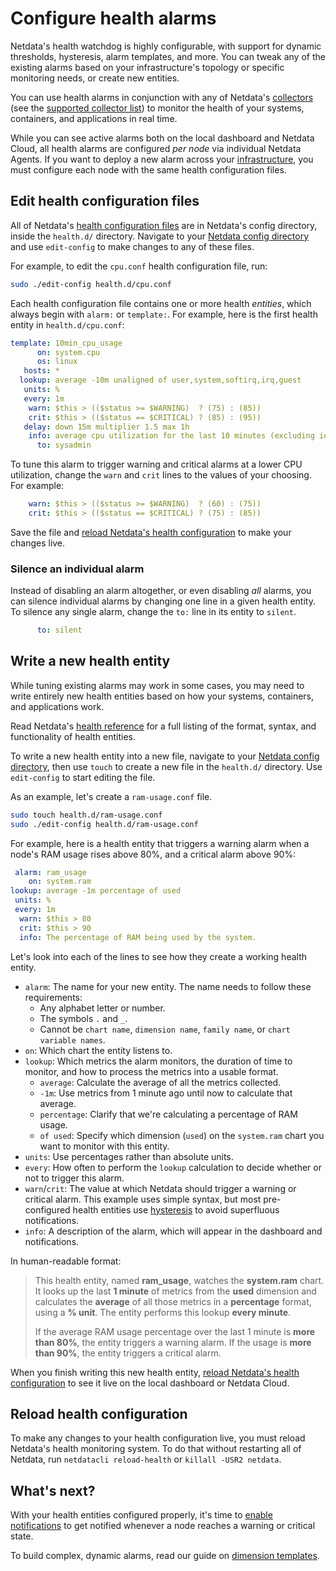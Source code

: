 <!--
title: "Configure health alarms"
description: "Netdata's health monitoring watchdog is incredibly adaptable to your infrastructure's unique needs, with configurable health alarms."
custom_edit_url: "https://github.com/netdata/netdata/edit/master/docs/monitor/configure-alarms.md"
sidebar_label: "Configure health alarms"
learn_status: "Published"
learn_topic_type: "Tasks"
learn_rel_path: "Setup"
-->

# Configure health alarms

Netdata's health watchdog is highly configurable, with support for dynamic thresholds, hysteresis, alarm templates, and
more. You can tweak any of the existing alarms based on your infrastructure's topology or specific monitoring needs, or
create new entities.

You can use health alarms in conjunction with any of Netdata's [collectors](https://github.com/netdata/netdata/blob/master/collectors/README.md) (see
the [supported collector list](https://github.com/netdata/netdata/blob/master/collectors/COLLECTORS.md)) to monitor the health of your systems, containers, and
applications in real time.

While you can see active alarms both on the local dashboard and Netdata Cloud, all health alarms are configured _per
node_ via individual Netdata Agents. If you want to deploy a new alarm across your
[infrastructure](https://github.com/netdata/netdata/blob/master/docs/quickstart/infrastructure.md), you must configure each node with the same health configuration
files.

## Edit health configuration files

All of Netdata's [health configuration files](https://github.com/netdata/netdata/blob/master/health/REFERENCE.md#health-configuration-files) are in Netdata's config
directory, inside the `health.d/` directory. Navigate to your [Netdata config directory](https://github.com/netdata/netdata/blob/master/docs/configure/nodes.md) and
use `edit-config` to make changes to any of these files.

For example, to edit the `cpu.conf` health configuration file, run:

```bash
sudo ./edit-config health.d/cpu.conf
```

Each health configuration file contains one or more health _entities_, which always begin with `alarm:` or `template:`.
For example, here is the first health entity in `health.d/cpu.conf`:

```yaml
template: 10min_cpu_usage
      on: system.cpu
      os: linux
   hosts: *
  lookup: average -10m unaligned of user,system,softirq,irq,guest
   units: %
   every: 1m
    warn: $this > (($status >= $WARNING)  ? (75) : (85))
    crit: $this > (($status == $CRITICAL) ? (85) : (95))
   delay: down 15m multiplier 1.5 max 1h
    info: average cpu utilization for the last 10 minutes (excluding iowait, nice and steal)
      to: sysadmin
```

To tune this alarm to trigger warning and critical alarms at a lower CPU utilization, change the `warn` and `crit` lines
to the values of your choosing. For example:

```yaml
    warn: $this > (($status >= $WARNING)  ? (60) : (75))
    crit: $this > (($status == $CRITICAL) ? (75) : (85))
```

Save the file and [reload Netdata's health configuration](#reload-health-configuration) to make your changes live.

### Silence an individual alarm

Instead of disabling an alarm altogether, or even disabling _all_ alarms, you can silence individual alarms by changing
one line in a given health entity. To silence any single alarm, change the `to:` line in its entity to `silent`.

```yaml
      to: silent
```

## Write a new health entity

While tuning existing alarms may work in some cases, you may need to write entirely new health entities based on how
your systems, containers, and applications work.

Read Netdata's [health reference](https://github.com/netdata/netdata/blob/master/health/REFERENCE.md#health-entity-reference) for a full listing of the format,
syntax, and functionality of health entities.

To write a new health entity into a new file, navigate to your [Netdata config directory](https://github.com/netdata/netdata/blob/master/docs/configure/nodes.md),
then use `touch` to create a new file in the `health.d/` directory. Use `edit-config` to start editing the file.

As an example, let's create a `ram-usage.conf` file.

```bash
sudo touch health.d/ram-usage.conf
sudo ./edit-config health.d/ram-usage.conf
```

For example, here is a health entity that triggers a warning alarm when a node's RAM usage rises above 80%, and a
critical alarm above 90%:

```yaml
 alarm: ram_usage
    on: system.ram
lookup: average -1m percentage of used
 units: %
 every: 1m
  warn: $this > 80
  crit: $this > 90
  info: The percentage of RAM being used by the system.
```

Let's look into each of the lines to see how they create a working health entity.

-   `alarm`: The name for your new entity. The name needs to follow these requirements:
    -   Any alphabet letter or number.
    -   The symbols `.` and `_`.
    -   Cannot be `chart name`, `dimension name`, `family name`, or `chart variable names`.  
-   `on`: Which chart the entity listens to.
-   `lookup`: Which metrics the alarm monitors, the duration of time to monitor, and how to process the metrics into a
    usable format.
    -   `average`: Calculate the average of all the metrics collected.
    -   `-1m`: Use metrics from 1 minute ago until now to calculate that average.
    -   `percentage`: Clarify that we're calculating a percentage of RAM usage.
    -   `of used`: Specify which dimension (`used`) on the `system.ram` chart you want to monitor with this entity.
-   `units`: Use percentages rather than absolute units.
-   `every`: How often to perform the `lookup` calculation to decide whether or not to trigger this alarm.
-   `warn`/`crit`: The value at which Netdata should trigger a warning or critical alarm. This example uses simple
    syntax, but most pre-configured health entities use
    [hysteresis](https://github.com/netdata/netdata/blob/master/health/REFERENCE.md#special-use-of-the-conditional-operator) to avoid superfluous notifications.
-   `info`: A description of the alarm, which will appear in the dashboard and notifications.

In human-readable format: 

> This health entity, named **ram_usage**, watches the **system.ram** chart. It looks up the last **1 minute** of
> metrics from the **used** dimension and calculates the **average** of all those metrics in a **percentage** format,
> using a **% unit**. The entity performs this lookup **every minute**. 
> 
> If the average RAM usage percentage over the last 1 minute is **more than 80%**, the entity triggers a warning alarm.
> If the usage is **more than 90%**, the entity triggers a critical alarm.

When you finish writing this new health entity, [reload Netdata's health configuration](#reload-health-configuration) to
see it live on the local dashboard or Netdata Cloud.

## Reload health configuration

To make any changes to your health configuration live, you must reload Netdata's health monitoring system. To do that
without restarting all of Netdata, run `netdatacli reload-health` or `killall -USR2 netdata`.

## What's next?

With your health entities configured properly, it's time to [enable
notifications](https://github.com/netdata/netdata/blob/master/docs/monitor/enable-notifications.md) to get notified whenever a node reaches a warning or critical
state.

To build complex, dynamic alarms, read our guide on [dimension templates](https://github.com/netdata/netdata/blob/master/docs/guides/monitor/dimension-templates.md).



